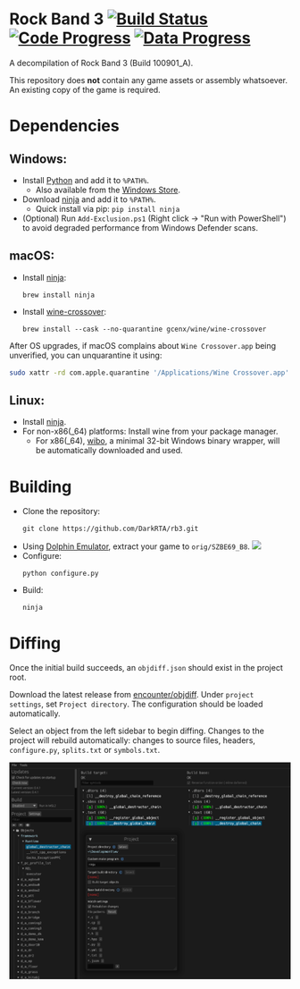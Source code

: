 Rock Band 3 [![Build Status]][actions] [![Code Progress]][progress] [![Data Progress]][progress]
=============

[Build Status]: https://github.com/DarkRTA/rb3/actions/workflows/build.yml/badge.svg
[actions]: https://github.com/DarkRTA/rb3/actions/workflows/build.yml
[Code Progress]: https://img.shields.io/endpoint?url=https%3A%2F%2Fprogress.deco.mp%2Fdata%2Frb3%2FSZBE69_B8%2Fdol%2F%3Fmode%3Dshield%26measure%3Dcode&label=Code
[Data Progress]: https://img.shields.io/endpoint?url=https%3A%2F%2Fprogress.deco.mp%2Fdata%2Frb3%2FSZBE69_B8%2Fdol%2F%3Fmode%3Dshield%26measure%3Ddata&label=Data

[progress]: https://hmxmilohax.github.io/RB3DX-Site/decomp.html

A decompilation of Rock Band 3 (Build 100901_A).

This repository does **not** contain any game assets or assembly whatsoever. An existing copy of the game is required.

Dependencies
============

Windows:
--------
- Install [Python](https://www.python.org/downloads/) and add it to `%PATH%`.
  - Also available from the [Windows Store](https://apps.microsoft.com/store/detail/python-311/9NRWMJP3717K).
- Download [ninja](https://github.com/ninja-build/ninja/releases) and add it to `%PATH%`.
  - Quick install via pip: `pip install ninja`
- (Optional) Run `Add-Exclusion.ps1` (Right click -> "Run with PowerShell") to avoid degraded performance from Windows Defender scans.

macOS:
------
- Install [ninja](https://github.com/ninja-build/ninja/wiki/Pre-built-Ninja-packages):
  ```
  brew install ninja
  ```
- Install [wine-crossover](https://github.com/Gcenx/homebrew-wine):
  ```
  brew install --cask --no-quarantine gcenx/wine/wine-crossover
  ```

After OS upgrades, if macOS complains about `Wine Crossover.app` being unverified, you can unquarantine it using:
```sh
sudo xattr -rd com.apple.quarantine '/Applications/Wine Crossover.app'
```

Linux:
------
- Install [ninja](https://github.com/ninja-build/ninja/wiki/Pre-built-Ninja-packages).
- For non-x86(_64) platforms: Install wine from your package manager.
  - For x86(_64), [wibo](https://github.com/decompals/wibo), a minimal 32-bit Windows binary wrapper, will be automatically downloaded and used.

Building
========

- Clone the repository:
  ```
  git clone https://github.com/DarkRTA/rb3.git
  ```
- Using [Dolphin Emulator](https://dolphin-emu.org/), extract your game to `orig/SZBE69_B8`.
![](assets/dolphin-extract.png)
- Configure:
  ```
  python configure.py
  ```
- Build:
  ```
  ninja
  ```

Diffing
=======

Once the initial build succeeds, an `objdiff.json` should exist in the project root.

Download the latest release from [encounter/objdiff](https://github.com/encounter/objdiff). Under `project settings`, set `Project directory`. The configuration should be loaded automatically.

Select an object from the left sidebar to begin diffing. Changes to the project will rebuild automatically: changes to source files, headers, `configure.py`, `splits.txt` or `symbols.txt`.

![](assets/objdiff.png)
